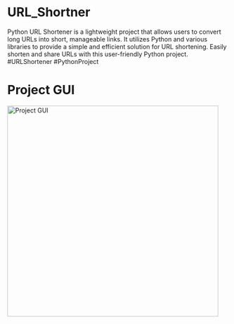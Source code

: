 # URL_Shortner
Python URL Shortener is a lightweight project that allows users to convert long URLs into short, manageable links. It utilizes Python and various libraries to provide a simple and efficient solution for URL shortening. Easily shorten and share URLs with this user-friendly Python project. #URLShortener #PythonProject

# Project GUI
<img src="https://github.com/akgaur12/URL_Shortner/assets/134853842/12d217cc-da9d-4ae9-b369-070a9cf05f2e" alt="Project GUI" width="480">
